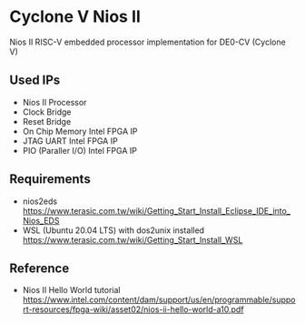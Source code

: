# Cyclone V Nios II
Nios II RISC-V embedded processor implementation for DE0-CV (Cyclone V)
## Used IPs
- Nios II Processor
- Clock Bridge
- Reset Bridge
- On Chip Memory Intel FPGA IP
- JTAG UART Intel FPGA IP
- PIO (Paraller I/O) Intel FPGA IP
## Requirements
- nios2eds</br>
https://www.terasic.com.tw/wiki/Getting_Start_Install_Eclipse_IDE_into_Nios_EDS
- WSL (Ubuntu 20.04 LTS) with dos2unix installed</br>
https://www.terasic.com.tw/wiki/Getting_Start_Install_WSL
## Reference
- Nios II Hello World tutorial</br>
https://www.intel.com/content/dam/support/us/en/programmable/support-resources/fpga-wiki/asset02/nios-ii-hello-world-a10.pdf
